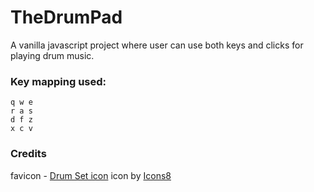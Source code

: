 # TheDrumPad
A vanilla javascript project where user can use both keys and clicks for playing drum music.

### Key mapping used:

    q w e
    r a s
    d f z
    x c v

### Credits

favicon -  [Drum Set icon](https://icons8.com/icons/set/drum-set)  icon by  [Icons8](https://icons8.com/)
